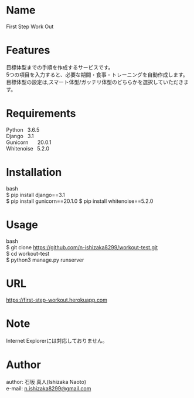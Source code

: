 # Name

First Step Work Out

# Features

目標体型までの手順を作成するサービスです。  
5つの項目を入力すると、必要な期間・食事・トレーニングを自動作成します。  
目標体型の設定は,スマート体型/ガッチリ体型のどちらかを選択していただきます。

# Requirements

Python&nbsp;&nbsp;&nbsp;3.6.5  
Django&nbsp;&nbsp;&nbsp;3.1   
Gunicorn&emsp;&ensp;   20.0.1  
Whitenoise&ensp; 5.2.0  

# Installation

bash  
$ pip install django==3.1  
$ pip install gunicorn==20.1.0
$ pip install whitenoise==5.2.0  

# Usage

bash  
$ git clone https://github.com/n-ishizaka8299/workout-test.git  
$ cd workout-test  
$ python3 manage.py runserver  

# URL  

https://first-step-workout.herokuapp.com  

# Note

Internet Explorerには対応しておりません。  

# Author

author: 石坂 真人(Ishizaka Naoto)  
e-mail: n.ishizaka8299@gmail.com  